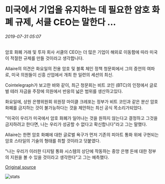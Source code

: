 # 미국에서 기업을 유지하는 데 필요한 암호 화폐 규제, 서클 CEO는 말한다 ...

###### 2019-07-31 05:07

암호 화폐 거래 및 투자 회사 서클의 CEO는 더 많은 기업이 해외로 이동함에 따라 미국이 적절한 규제를 만들 것이라고 생각합니다.

Allaire의 의견은 화요일의 전용 암호 및 블록 체인 정책 청문회에서 그의 증언의 여파로, 미국 의원들이 신흥 산업에서 개최 한 일련의 세션의 최신.

Cointelegraph가 보고한 바와 같이, 최근 청문회는 비트 코인 (BTC)의 인정에서 글로벌 테러 자금을 주장에 의원에서 반응의 넓은 범위를 생산하고있다.

화요일에, 상원 은행위원회 위원장 마이클 크레포는 정부가 비트 코인과 같은 분산 암호 화폐를 금지하는 것이 불가능하다는 것을 제안하는 최신 공식 목소리가되었다.

"미국이 우리가 미국에서 암호 화폐가 일어나는 것을 원하지 않는다고 결정하고 그것을 금지하려고 한다면, 나는 우리가 성공할 수 없다고 확신합니다"라고 그는 말했다.

Allaire는 한편 암호 화폐에 대한 글로벌 욕구가 먼저 기존의 피아트 통화 위에 구현되는 암호 스타일의 기술의 형태를 취할 것이라고 덧붙였다.

"나는 우리가 이러한 디지털 통화 시스템의 상단에 작동하는 중앙 은행 돈에 대한 정부의 지원을 볼 수 있을 것이라고 생각한다"고 그는 예측했다.

[Original source](https://cointelegraph.com/news/cryptocurrency-regulation-necessary-to-keep-firms-in-us-says-circle-ceo)

![stats](https://c.statcounter.com/11760860/0/a89fa40b/1/ "stats")